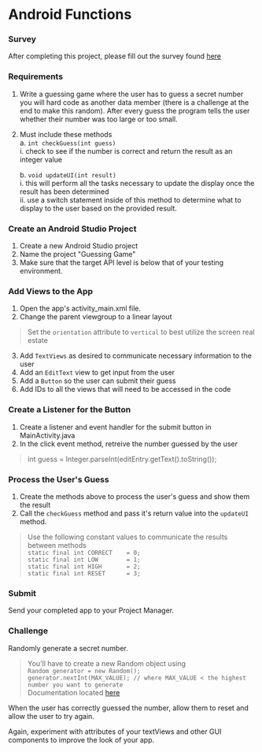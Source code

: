 # Android Functions  

### Survey
After completing this project, please fill out the survey found [here](https://goo.gl/forms/cNNYpNHSfyIeK1xx1)

### Requirements
1. Write a guessing game where the user has to guess a secret number you will hard code as another data member (there is a challenge at the end to make this random). After every guess the program tells the user whether their number was too large or too small.  
2. Must include these methods  
   a. `int checkGuess(int guess)`  
      i. check to see if the number is correct and return the result as an integer value
      
   b. `void updateUI(int result)`  
      i. this will perform all the tasks necessary to update the display once the result has been determined  
      ii. use a switch statement inside of this method to determine what to display to the user based on the provided result.
      
### Create an Android Studio Project

1. Create a new Android Studio project
2. Name the project "Guessing Game"
3. Make sure that the target API level is below that of your testing environment.

### Add Views to the App

1. Open the app's activity_main.xml file.
2. Change the parent viewgroup to a linear layout
> Set the `orientation` attribute to `vertical` to best utilize the screen real estate
3. Add `TextViews` as desired to communicate necessary information to the user
4. Add an `EditText` view to get input from the user
5. Add a `Button` so the user can submit their guess
6. Add IDs to all the views that will need to be accessed in the code

### Create a Listener for the Button

1. Create a listener and event handler for the submit button in MainActivity.java
2. In the click event method, retreive the number guessed by the user
> int guess = Integer.parseInt(editEntry.getText().toString());
      
### Process the User's Guess

1. Create the methods above to process the user's guess and show them the result  
2. Call the `checkGuess` method and pass it's return value into the `updateUI` method.  
> Use the following constant values to communicate the results between methods  
> `static final int CORRECT    = 0;`  
> `static final int LOW        = 1;`  
> `static final int HIGH       = 2;`  
> `static final int RESET      = 3;`  

### Submit
Send your completed app to your Project Manager.

### Challenge
Randomly generate a secret number.

> You'll have to create a new Random object using  
> `Random generator = new Random();`  
> `generator.nextInt(MAX_VALUE); // where MAX_VALUE < the highest number you want to generate`  
> Documentation located [here](https://developer.android.com/reference/java/util/Random.html#nextInt(int))  

When the user has correctly guessed the number, allow them to reset and allow the user to try again.

Again, experiment with attributes of your textViews and other GUI components to improve the look of your app.
